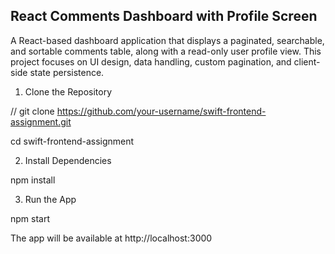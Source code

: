 ## React Comments Dashboard with Profile Screen

A React-based dashboard application that displays a paginated, searchable, and sortable comments table, along with a read-only user profile view. This project focuses on UI design, data handling, custom pagination, and client-side state persistence.

1. Clone the Repository

// git clone https://github.com/your-username/swift-frontend-assignment.git

cd swift-frontend-assignment

2. Install Dependencies

npm install

3. Run the App

npm start

The app will be available at http://localhost:3000
